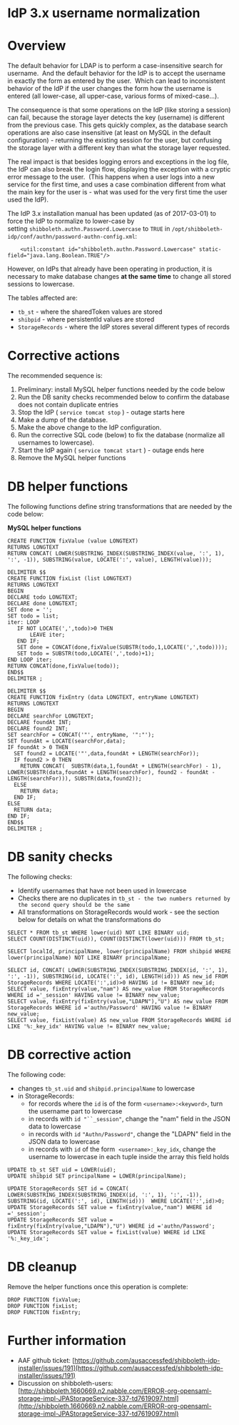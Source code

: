 # IdP 3.x username normalization

# Overview

The default behavior for LDAP is to perform a case-insensitive search for username.  And the default behavior for the IdP is to accept the username in exactly the form as entered by the user.  Which can lead to inconsistent behavior of the IdP if the user changes the form how the username is entered (all lower-case, all upper-case, various forms of mixed-case...).

The consequence is that some operations on the IdP (like storing a session) can fail, because the storage layer detects the key (username) is different from the previous case. This gets quickly complex, as the database search operations are also case insensitive (at least on MySQL in the default configuration) - returning the existing session for the user, but confusing the storage layer with a different key than what the storage layer requested.

The real impact is that besides logging errors and exceptions in the log file, the IdP can also break the login flow, displaying the exception with a cryptic error message to the user.  (This happens when a user logs into a new service for the first time, and uses a case combination different from what the main key for the user is - what was used for the very first time the user used the IdP).

The IdP 3.x installation manual has been updated (as of 2017-03-01) to force the IdP to normalize to lower-case by setting `shibboleth.authn.Password.Lowercase` to `TRUE` in `/opt/shibboleth-idp/conf/authn/password-authn-config.xml`:

```
    <util:constant id="shibboleth.authn.Password.Lowercase" static-field="java.lang.Boolean.TRUE"/>
```

However, on IdPs that already have been operating in production, it is necessary to make database changes **at the same time** to change all stored sessions to lowercase.

The tables affected are:

*   `tb_st` - where the sharedToken values are stored
*   `shibpid` - where persistentId values are stored
*   `StorageRecords` - where the IdP stores several different types of records

# Corrective actions

The recommended sequence is:

1.  Preliminary: install MySQL helper functions needed by the code below
2.  Run the DB sanity checks recommended below to confirm the database does not contain duplicate entries
3.  Stop the IdP ( `service tomcat stop` ) - outage starts here
4.  Make a dump of the database.
5.  Make the above change to the IdP configuration.
6.  Run the corrective SQL code (below) to fix the database (normalize all usernames to lowercase).
7.  Start the IdP again ( `service tomcat start` ) - outage ends here
8.  Remove the MySQL helper functions

# DB helper functions

The following functions define string transformations that are needed by the code below:

**MySQL helper functions**

```
CREATE FUNCTION fixValue (value LONGTEXT)
RETURNS LONGTEXT
RETURN CONCAT( LOWER(SUBSTRING_INDEX(SUBSTRING_INDEX(value, ':', 1), ':', -1)), SUBSTRING(value, LOCATE(':', value), LENGTH(value)));

DELIMITER $$
CREATE FUNCTION fixList (list LONGTEXT)
RETURNS LONGTEXT
BEGIN
DECLARE todo LONGTEXT;
DECLARE done LONGTEXT;
SET done = '';
SET todo = list;
iter: LOOP
   IF NOT LOCATE(',',todo)>0 THEN
       LEAVE iter;
   END IF;
   SET done = CONCAT(done,fixValue(SUBSTR(todo,1,LOCATE(',',todo))));
   SET todo = SUBSTR(todo,LOCATE(',',todo)+1);
END LOOP iter;
RETURN CONCAT(done,fixValue(todo));
END$$
DELIMITER ;

DELIMITER $$
CREATE FUNCTION fixEntry (data LONGTEXT, entryName LONGTEXT)
RETURNS LONGTEXT
BEGIN
DECLARE searchFor LONGTEXT;
DECLARE foundAt INT;
DECLARE found2 INT;
SET searchFor = CONCAT('"', entryName, '":"');
SET foundAt = LOCATE(searchFor,data);
IF foundAt > 0 THEN
  SET found2 = LOCATE('"',data,foundAt + LENGTH(searchFor));
  IF found2 > 0 THEN
    RETURN CONCAT(  SUBSTR(data,1,foundAt + LENGTH(searchFor) - 1),  LOWER(SUBSTR(data,foundAt + LENGTH(searchFor), found2 - foundAt - LENGTH(searchFor))), SUBSTR(data,found2));
  ELSE
    RETURN data;
  END IF;
ELSE
  RETURN data;
END IF;
END$$
DELIMITER ;

```

# DB sanity checks

The following checks:

*   Identify usernames that have not been used in lowercase
*   Checks there are no duplicates in `tb_st - the two numbers returned by the second query should be the same  
    `
*   All transformations on StorageRecords would work - see the section below for details on what the transformations do

```
SELECT * FROM tb_st WHERE lower(uid) NOT LIKE BINARY uid;
SELECT COUNT(DISTINCT(uid)), COUNT(DISTINCT(lower(uid))) FROM tb_st;

SELECT localId, principalName, lower(principalName) FROM shibpid WHERE lower(principalName) NOT LIKE BINARY principalName;

SELECT id, CONCAT( LOWER(SUBSTRING_INDEX(SUBSTRING_INDEX(id, ':', 1), ':', -1)), SUBSTRING(id, LOCATE(':', id), LENGTH(id))) AS new_id FROM StorageRecords WHERE LOCATE(':',id)>0 HAVING id != BINARY new_id;
SELECT value, fixEntry(value,"nam") AS new_value FROM StorageRecords WHERE id ='_session' HAVING value != BINARY new_value;
SELECT value, fixEntry(fixEntry(value,"LDAPN"),"U") AS new_value FROM StorageRecords WHERE id ='authn/Password' HAVING value != BINARY new_value;
SELECT value, fixList(value) AS new_value FROM StorageRecords WHERE id LIKE '%:_key_idx' HAVING value != BINARY new_value;
```

# DB corrective action

The following code:

*   changes `tb_st.uid` and `shibpid.principalName` to lowercase
*   in StorageRecords:
    *   for records where the `id` is of the form `<username>:<keyword>`, turn the username part to lowercase
    *   in records with `id "``_session"`, change the "nam" field in the JSON data to lowercase
    *   in records with `id` `"Authn/Password"`, change the "LDAPN" field in the JSON data to lowercase
    *   in records with `id` of the form  `<username>:_key_idx`, change the username to lowercase in each tuple inside the array this field holds

```
UPDATE tb_st SET uid = LOWER(uid);
UPDATE shibpid SET principalName = LOWER(principalName);

UPDATE StorageRecords SET id = CONCAT( LOWER(SUBSTRING_INDEX(SUBSTRING_INDEX(id, ':', 1), ':', -1)), SUBSTRING(id, LOCATE(':', id), LENGTH(id)))  WHERE LOCATE(':',id)>0;
UPDATE StorageRecords SET value = fixEntry(value,"nam") WHERE id ='_session';
UPDATE StorageRecords SET value = fixEntry(fixEntry(value,"LDAPN"),"U") WHERE id ='authn/Password';
UPDATE StorageRecords SET value = fixList(value) WHERE id LIKE '%:_key_idx';
```

# DB cleanup

Remove the helper functions once this operation is complete:

```
DROP FUNCTION fixValue;
DROP FUNCTION fixList;
DROP FUNCTION fixEntry;
```

# Further information

*   AAF github ticket: [https://github.com/ausaccessfed/shibboleth-idp-installer/issues/191](https://github.com/ausaccessfed/shibboleth-idp-installer/issues/191)
*   Discussion on shibboleth-users: [http://shibboleth.1660669.n2.nabble.com/ERROR-org-opensaml-storage-impl-JPAStorageService-337-td7619097.html](http://shibboleth.1660669.n2.nabble.com/ERROR-org-opensaml-storage-impl-JPAStorageService-337-td7619097.html)
